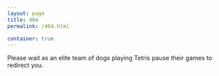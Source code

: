 ```yaml
---
layout: page
title: 404
permalink: /404.html

container: true
---
```


Please wait as an elite team of dogs playing Tetris pause their games to redirect you.
